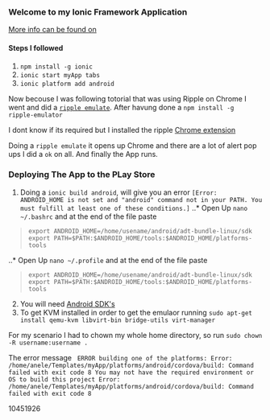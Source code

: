 ### Welcome to my Ionic Framework Application

[More info can be found on ](http://ionicframework.com/)

#### Steps I followed

1. `npm install -g ionic`
2. `ionic start myApp tabs`
3. `ionic platform add android`

Now becouse I was following totorial that was using Ripple on Chrome I went and did a [`ripple emulate`](https://www.npmjs.com/package/ripple-emulator).
After havung done a `npm install -g ripple-emulator`

I dont know if its required but I installed the ripple [Chrome extension](https://chrome.google.com/webstore/detail/ripple-emulator-beta/geelfhphabnejjhdalkjhgipohgpdnoc?hl=en)

Doing a `ripple emulate` it opens up Chrome and there are a lot of alert pop ups I did a `ok` on all. And finally the App runs.

### Deploying The App to the PLay Store

1. Doing a `ionic build android`, will give you an error `[Error: ANDROID_HOME is not set and "android" command not in your PATH. You must fulfill at least one of these conditions.]`
..* Open Up `nano ~/.bashrc` and at the end of the file paste
> ```
> export ANDROID_HOME=/home/usename/android/adt-bundle-linux/sdk
> export PATH=$PATH:$ANDROID_HOME/tools:$ANDROID_HOME/platforms-tools
> ```

..* Open Up `nano ~/.profile` and at the end of the file paste
> ```
> export ANDROID_HOME=/home/usename/android/adt-bundle-linux/sdk
> export PATH=$PATH:$ANDROID_HOME/tools:$ANDROID_HOME/platforms-tools
> ```
2. You will need [Android SDK's](https://developer.android.com/sdk/index.html)
3. To get KVM installed in order to get the emulaor running `sudo apt-get install qemu-kvm libvirt-bin bridge-utils virt-manager`

For my scenario I had to chown my whole home directory, so run `sudo chown -R username:username .`

The error message `
ERROR building one of the platforms: Error: /home/anele/Templates/myApp/platforms/android/cordova/build: Command failed with exit code 8
You may not have the required environment or OS to build this project
Error: /home/anele/Templates/myApp/platforms/android/cordova/build: Command failed with exit code 8`

10451926

